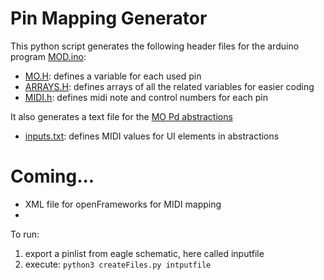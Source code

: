 # Pin Mapping Generator
This python script generates the following header files for the arduino program [MOD.ino](https://github.com/batchku/MO/blob/master/Arduino/MOD/MOD.ino):
- [MO.H](https://github.com/batchku/MO/blob/master/PCBs/Processor/MO.h): defines a variable for each used pin
- [ARRAYS.H](https://github.com/batchku/MO/blob/master/PCBs/Processor/ARRAYS.h): defines arrays of all the related variables for easier coding
- [MIDI.h](https://github.com/batchku/MO/blob/master/PCBs/Processor/MIDI.h): defines midi note and control numbers for each pin

It also generates a text file for the [MO Pd abstractions](https://github.com/batchku/MO/tree/master/Pd/MO)
- [inputs.txt](https://github.com/batchku/MO/blob/master/PCBs/Processor/inputs.txt): defines MIDI values for UI elements in abstractions

# Coming...
- XML file for openFrameworks for MIDI mapping
- 

To run:
1.  export a pinlist from eagle schematic, here called inputfile
2.  execute:
        ```python3 createFiles.py intputfile```
